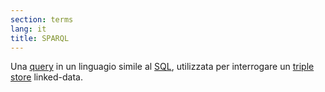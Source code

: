 ```yaml
---
section: terms
lang: it
title: SPARQL
---
```


Una [query](../query/) in un linguagio simile al [SQL](../sql/), utilizzata per interrogare un [triple store](../triple-store/) linked-data.
